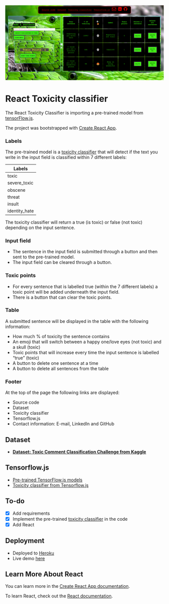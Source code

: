 ![logo](https://github.com/helenabarmer/toxicity-classifier-react/blob/master/heroku.png)

# React Toxicity classifier
The React Toxicity Classifier is importing a pre-trained model from [tensorFlow.js](https://github.com/tensorflow/tfjs-models).

The project was bootstrapped with [Create React App](https://github.com/facebook/create-react-app).

### Labels
The pre-trained model is a [toxicity classifier](https://github.com/tensorflow/tfjs-models/tree/master/toxicity) that will detect if the text you write in the input field is classified within 7 different labels:

| Labels        | 
| ------------- |      
| toxic         | 
| severe_toxic  | 
| obscene       | 
| threat        | 
| insult        | 
| identity_hate | 

The toxicity classifier will return a true (is toxic) or false (not toxic) depending on the input sentence. 

### Input field
- The sentence in the input field is submitted through a button and then sent to the pre-trained model.
- The input field can be cleared through a button.

### Toxic points
- For every sentence that is labelled true (within the 7 different labels) a toxic point will be added underneath the input field.
- There is a button that can clear the toxic points.

### Table
A submitted sentence will be displayed in the table with the following information: 
- How much % of toxicity the sentence contains
- An emoji that will switch between a happy one/love eyes (not toxic) and a skull (toxic)
- Toxic points that will increase every time the input sentence is labelled “true” (toxic)
- A button to delete one sentence at a time
- A button to delete all sentences from the table

### Footer
At the top of the page the following links are displayed:
- Source code
- Dataset
- Toxicity classifier
- Tensorflow.js
- Contact information: E-mail, LinkedIn and GitHub


## Dataset
- [**Dataset: Toxic Comment Classification Challenge from Kaggle**](https://www.kaggle.com/c/jigsaw-toxic-comment-classification-challenge/data)

## Tensorflow.js
- [Pre-trained TensorFlow.js models](https://github.com/tensorflow/tfjs-models)
- [Toxicity classifier from Tensorflow.js](https://github.com/tensorflow/tfjs-models/tree/master/toxicity)

## To-do
- [x] Add requirements
- [x] Implement the pre-trained [toxicity classifier](https://github.com/tensorflow/tfjs-models/tree/master/toxicity) in the code
- [x] Add React

## Deployment
- Deployed to [Heroku](https://www.heroku.com)
- Live demo [here](https://react-toxicity-classifier.herokuapp.com/)

## Learn More About React

You can learn more in the [Create React App documentation](https://facebook.github.io/create-react-app/docs/getting-started).

To learn React, check out the [React documentation](https://reactjs.org/).



